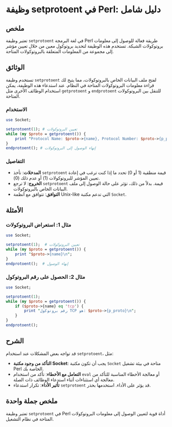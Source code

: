 <!--
Meta Description: # وظيفة setprotoent في Perl: دليل شامل ## ملخص تعتبر وظيفة `setprotoent` في لغة البرمجة Perl طريقة فعالة للوصول إلى معلومات بروتوكولات الشبكة. تستخدم ...
Meta Keywords: setprotoent, proto, perl, البروتوكولات, socket
-->

# وظيفة setprotoent في Perl: دليل شامل

## ملخص
تعتبر وظيفة `setprotoent` في لغة البرمجة Perl طريقة فعالة للوصول إلى معلومات بروتوكولات الشبكة. تستخدم هذه الوظيفة لتحديد بروتوكول معين من خلال تعيين مؤشر إلى مجموعة من المعلومات المتعلقة بالبروتوكولات المتاحة.

## الوثائق
تستخدم وظيفة `setprotoent` لفتح ملف البيانات الخاص بالبروتوكولات، مما يتيح لك قراءة معلومات البروتوكولات المتاحة في النظام. عند استدعاء هذه الوظيفة، يمكن استخدام الوظائف الأخرى مثل `getprotoent` و `endprotoent` للتنقل بين البروتوكولات المتاحة.

### الاستخدام
```perl
use Socket;

setprotoent(1); # تعيين البروتوكولات
while (my $proto = getprotoent()) {
    print "Protocol Name: $proto->{name}, Protocol Number: $proto->{p_proto}\n";
}
endprotoent(); # إنهاء الوصول إلى البروتوكولات
```

### التفاصيل
- **المدخلات**: تأخذ `setprotoent` قيمة منطقية (1 أو 0) تحدد ما إذا كنت ترغب في إعادة تعيين المؤشر للبروتوكولات (1) أو عدم ذلك (0).
- **الخروج**: لا ترجع `setprotoent` قيمة. بدلاً من ذلك، تؤثر على حالة الوصول إلى ملف البيانات الخاص بالبروتوكولات.
- **التوافق**: تتوافق مع أنظمة Unix-like التي تدعم مكتبة `Socket`.

## الأمثلة
### مثال 1: استعراض البروتوكولات
```perl
use Socket;

setprotoent(1);  # تعيين البروتوكولات
while (my $proto = getprotoent()) {
    print "$proto->{name}\n";
}
endprotoent();  # إنهاء الوصول
```

### مثال 2: الحصول على رقم البروتوكول
```perl
use Socket;

setprotoent(1);
while (my $proto = getprotoent()) {
    if ($proto->{name} eq 'tcp') {
        print "رقم بروتوكول TCP هو: $proto->{p_proto}\n";
    }
}
endprotoent();
```

## الشرح
قد تواجه بعض المشكلات عند استخدام `setprotoent`، مثل:
- **التأكد من وجود مكتبة Socket**: يجب أن تكون مكتبة `Socket` متاحة في بيئة تشغيل Perl الخاصة بك.
- **التعامل مع الأخطاء**: تأكد من استخدام `eval` أو معالجة الأخطاء المناسبة للتأكد من معالجة أي استثناءات أثناء استدعاء الوظائف ذات الصلة.
- **تأثير الأداء**: تكرار استدعاء `setprotoent` قد يؤثر على الأداء. استخدمها بحذر.

## ملخص جملة واحدة
تعتبر وظيفة `setprotoent` في Perl أداة قوية لتعيين الوصول إلى معلومات البروتوكولات المتاحة في نظام التشغيل.
